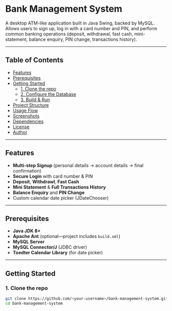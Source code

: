 # Bank Management System

A desktop ATM-like application built in Java Swing, backed by MySQL.  
Allows users to sign up, log in with a card number and PIN, and perform common banking operations (deposit, withdrawal, fast cash, mini-statement, balance enquiry, PIN change, transactions history).

---

## Table of Contents

- [Features](#features)  
- [Prerequisites](#prerequisites)  
- [Getting Started](#getting-started)  
  - [1. Clone the repo](#1-clone-the-repo)  
  - [2. Configure the Database](#2-configure-the-database)  
  - [3. Build & Run](#3-build--run)  
- [Project Structure](#project-structure)  
- [Usage Flow](#usage-flow)  
- [Screenshots](#screenshots)  
- [Dependencies](#dependencies)  
- [License](#license)  
- [Author](#author)

---

## Features

- **Multi-step Signup** (personal details → account details → final confirmation)  
- **Secure Login** with card number & PIN  
- **Deposit**, **Withdrawl**, **Fast Cash**  
- **Mini Statement** & **Full Transactions History**  
- **Balance Enquiry** and **PIN Change**  
- Custom calendar date picker (JDateChooser)  

---

## Prerequisites

- **Java JDK 8+**  
- **Apache Ant** (optional—project includes `build.xml`)  
- **MySQL Server**  
- **MySQL Connector/J** (JDBC driver)  
- **Toedter Calendar Library** (for date picker)  

---

## Getting Started

### 1. Clone the repo

```bash
git clone https://github.com/<your-username>/bank-management-system.git
cd bank-management-system
